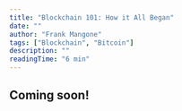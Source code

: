 ```yaml
---
title: "Blockchain 101: How it All Began"
date: ""
author: "Frank Mangone"
tags: ["Blockchain", "Bitcoin"]
description: ""
readingTime: "6 min"
---
```


## Coming soon!
